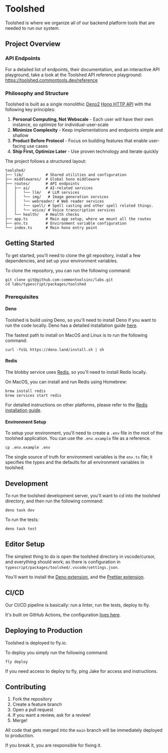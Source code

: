 # Toolshed

Toolshed is where we organize all of our backend platform tools that are needed
to run our system.

## Project Overview

### API Endpoints

For a detailed list of endpoints, their documentation, and an interactive API
playground, take a look at the Toolshed API reference playground:
https://toolshed.commontools.dev/reference

### Philosophy and Structure

Toolshed is built as a single monolithic [Deno2](https://deno.com/blog/v2.0)
[Hono HTTP API](https://hono.dev/) with the following key principles:

1. **Personal Computing, Not Webscale** - Each user will have their own
   instance, so optimize for individual-user-scale
2. **Minimize Complexity** - Keep implementations and endpoints simple and
   shallow
3. **Product Before Protocol** - Focus on building features that enable
   user-facing use cases
4. **Ship First, Optimize Later** - Use proven technology and iterate quickly

The project follows a structured layout:

```
toolshed/
├── lib/          # Shared utilities and configuration
├── middlewares/  # Global hono middleware
├── routes/       # API endpoints
│   ├── ai/       # AI-related services
│   │   └── llm/   # LLM services
│   │   └── img/   # Image generation services
│   │   └── webreader/ # Web reader services
│   │   └── spell/ # Spell casting and other spell related things.
│   │   └── voice/ # Voice transcription services
│   └── health/   # Health checks
├── app.ts        # Main app setup, where we mount all the routes
├── env.ts        # Environment variable configuration
└── index.ts      # Main hono entry point
```

## Getting Started

To get started, you'll need to clone the git repository, install a few
dependencies, and set up your environment variables.

To clone the repository, you can run the following command:

```
git clone git@github.com:commontoolsinc/labs.git
cd labs/typescript/packages/toolshed
```

### Prerequisites

#### Deno

Toolshed is build using Deno, so you'll need to install Deno if you want to run
the code locally. Deno has a detailed installation guide
[here](https://deno.land/manual/getting_started/installation).

The fastest path to install on MacOS and Linux is to run the following command:

```shell
curl -fsSL https://deno.land/install.sh | sh
```

#### Redis

The blobby service uses [Redis](https://redis.io/), so you'll need to install
Redis locally.

On MacOS, you can install and run Redis using Homebrew:

```shell
brew install redis
brew services start redis
```

For detailed instructions on other platforms, please refer to the
[Redis installation guide](https://redis.io/docs/latest/install/).

#### Environment Setup

To setup your environment, you'll need to create a `.env` file in the root of
the toolshed application. You can use the `.env.example` file as a reference.

```shell
cp .env.example .env
```

The single source of truth for environment variables is the `env.ts` file; it
specifies the types and the defaults for all environment variables in toolshed.

## Development

To run the toolshed development server, you'll want to cd into the toolshed
directory, and then run the following command:

```shell
deno task dev
```

To run the tests:

```shell
deno task test
```

## Editor Setup

The simplest thing to do is open the toolshed directory in vscode/cursor, and
everything should work; as there is configuration in
`typescript/packages/toolshed/.vscode/settings.json`.

You'll want to install the
[Deno extension](https://docs.deno.com/runtime/reference/vscode/), and the
[Prettier extension](https://marketplace.visualstudio.com/items?itemName=esbenp.prettier-vscode).

## CI/CD

Our CI/CD pipeline is basically: run a linter, run the tests, deploy to fly.

It's built on GitHub Actions, the configuration
[lives here](https://github.com/commontoolsinc/labs/blob/main/.github/workflows/toolshed.yml).

## Deploying to Production

Toolshed is deployed to fly.io.

To deploy you simply run the following command:

```shell
fly deploy
```

If you need access to deploy to fly, ping Jake for access and instructions.

## Contributing

1. Fork the repository
2. Create a feature branch
3. Open a pull request
4. If you want a review, ask for a review!
5. Merge!

All code that gets merged into the `main` branch will be immediately deployed to
production.

If you break it, you are responsible for fixing it.
